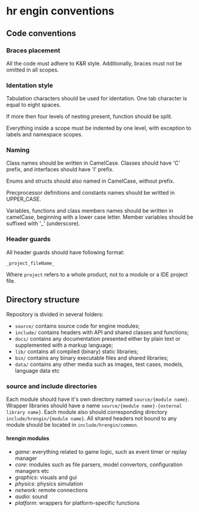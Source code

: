 hr engin conventions
====================

## Code conventions

### Braces placement

All the code must adhere to K&R style. Additionally, braces must not be omitted in all scopes.

### Identation style

Tabulation characters should be used for identation. One tab character is equal to eight spaces.

If more then four levels of nesting present, function should be split.

Everything inside a scope must be indented by one level, with exception to labels and namespace scopes.

### Naming

Class names should be written in CamelCase. Classes should have 'C' prefix, and interfaces should have 'I' prefix.

Enums and structs should also named in CamelCase, without prefix.

Precprocessor definitions and constants names should be writted in UPPER_CASE.

Variables, functions and class members names should be written in camelCase, beginning with a lower case letter. Member variables should be suffixed with '_' (underscore).

### Header guards

All header guards should have following format:

`_project_fileName_`

Where `project` refers to a whole product, not to a module or a IDE project file.

## Directory structure

Repository is divided in several folders:
- `source/` contains source code for engine modules;
- `include/` contains headers with API and shared classes and functions;
- `docs/` contains any documentation presented either by plain text or supplemented with a markup language;
- `lib/` contains all compiled (binary) static libraries;
- `bin/` contains any binary executable files and shared libraries;
- `data/` contains any other media such as images, test cases, models, language data etc

### source and include directories

Each module should have it's own directory named `source/{module name}`. Wrapper libraries should have a name `source/{module name}-{external library name}`. Each module also should corresponding directory `include/hrengin/{module name}`. All shared headers not bound to any module should be located in `include/hrengin/common`.

#### hrengin modules

- *game*: everything related to game logic, such as event timer or replay manager
- *core*: modules such as file parsers, model convertors, configuration managers etc
- *graphics*: visuals and gui
- *physics*: physics simulation
- *network*: remote connections
- *audio*: sound
- *platform*: wrappers for platform-specific functions
